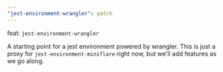 ```yaml
---
"jest-environment-wrangler": patch
---
```


feat: `jest-environment-wrangler`

A starting point for a jest environment powered by wrangler. This is just a proxy for `jest-environment-miniflare` right now, but we'll add features as we go along.
